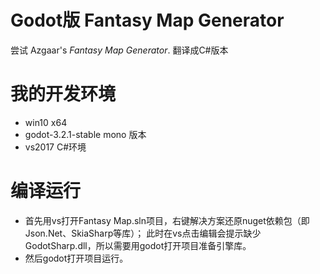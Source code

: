 # Godot版 Fantasy Map Generator

尝试 Azgaar's _Fantasy Map Generator_. 翻译成C#版本

# 我的开发环境

* win10 x64
* godot-3.2.1-stable mono 版本
* vs2017 C#环境

# 编译运行

* 首先用vs打开Fantasy Map.sln项目，右键解决方案还原nuget依赖包（即Json.Net、SkiaSharp等库）；
  此时在vs点击编辑会提示缺少GodotSharp.dll，所以需要用godot打开项目准备引擎库。
* 然后godot打开项目运行。